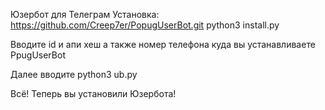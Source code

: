 Юзербот для Телеграм
Установка:
https://github.com/Creep7er/PopugUserBot.git
python3 install.py

Вводите id и апи хеш а также номер телефона куда вы устанавливаете PpugUserBot

Далее вводите python3 ub.py 

Всё! Теперь вы установили Юзербота!